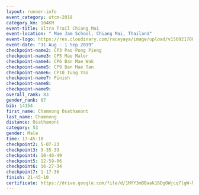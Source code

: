 ```yaml
---
layout: runner-info 
event_category: utcm-2019 
category_km: 104KM 
event-title: Ultra Trail Chiang Mai 
event-location: " Mae Jam School, Chiang Mai, Thailand" 
event-logo: https://res.cloudinary.com/raceyaya/image/upload/v1569217001/logo/ultra-trail-chiangmai_ay7efp.jpg 
event-date: "31 Aug - 1 Sep 2019" 
checkpoint-name2: CP3 Pao Pong Pieng 
checkpoint-name3: CP5 Mae Malor 
checkpoint-name4: CP6 Ban Mae Wak  
checkpoint-name5: CP9 Ban Mae Tan 
checkpoint-name6: CP10 Tung Yao 
checkpoint-name7: Finish 
checkpoint-name8: 
checkpoint-name9: 
overall_rank: 83
gender_rank: 67
bib: 14154
first_name: Chamnong Osathanont
last_name: Chamnong
distance: Osathanont
category: 53
gender: Male
time: 17-45-10
checkpoint2: 5-07-23
checkpoint3: 9-35-39
checkpoint4: 10-46-49
checkpoint5: 12-59-06
checkpoint6: 16-27-34
checkpoint7: 1-17-36
finish: 21-45-10
certificate: https://drive.google.com/file/d/1MfY3mBBaak16DgOWjcq7lgW-MDpG8y8s/view?usp=sharing
---
```

